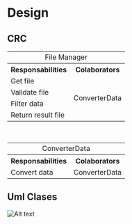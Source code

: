 # Design 

## CRC

<table>
<tr>
    <td align="center" colspan="2">
        File Manager
    </td>
</tr>
<tr>
    <th>Responsabilities</th>
    <th>Colaborators</th>
</tr>
<tr>
    <td>
    Get file
    </td>
    <td rowspan="4">
    ConverterData
    </td>
</tr>
<tr>
    <td>
    Validate file
    </td>
</tr>
<tr>
    <td>
    Filter data
    </td>
</tr>
<tr>
    <td>
      Return result file  
    </td>
</tr>
</table>
<br/>
<table >
<tr>
    <td align="center" colspan="2">
        ConverterData
    </td>
</tr>
<tr>
    <th>Responsabilities</th>
    <th>Colaborators</th>
</tr>
<tr>
    <td>
    Convert data
    </td>
    <td rowspan="4">
    ConverterData
    </td>
</tr>

</table>

## Uml Clases
![Alt text](https://www.draw.io/?lightbox=1&highlight=0000ff&edit=_blank&layers=1&nav=1&title=Untitled%20Diagram.drawio#R7VnbbuIwEP2aSO1DK5IApY8F2q66IFVLt3t5cxOTuHUyyBlu%2FfodE4ckTaBsBe0LEkLx8djE55xxPMFye9HiVrFJOASfS8tp%2BAvL7VuO02k26FsDyxRoduwUCJTwU6gAjMQrN6AZF0yFz5NSIAJIFJMy6EEccw9LGFMK5uWwMcjyr05YwCvAyGOyiv4SPoZmWa1Gjn%2FjIgizX7YbpidiWbABkpD5MC9A7rXl9hQAplfRosel5i7jJR13s6F3fWOKx7jLgGF%2FcBc892bP8ufd38fLxffH1tOZmWXG5NQs%2BEZIPmQxrUuZ%2B8ZlRkYyF5FkMbW6Y4hxZHpsajMpgpiuPbobGul2Z1yhIB6vTAfChFAvFNIfsCVM9T0nyLyXrNUNQYlXmpZJMyd1KzSWcNqliJEeSXCDUMUTirnPiLDfQEO2KAUOWIIG8EBKNknE03oZEVOBiLuACJEJqvKckUYr5IsCZHi%2F5RBxVEsKMb1OZgqTBLZr2vPcUmvHh0U7tZvGysbGwXruXGm6MGL%2Fh%2FBORfgzakqRYJ8he4AexHp9hFnuFX0PqMdy2lIL5cNUM%2Ba0A1zzU3AJkYIr9RS88B5IIDv0Y0htI6R8A2XOkXyMG32TTJgn4mCwiuk3c%2BSHIUtDQGPHcpVjofB9HmvNAWk9qcBazQmIGFdktrr0Ic57jfOW1aIb71Hbztv00eEKiQpaCxMr%2BTm5Z84TrDXG1hR73y3GHWT1ncyRxe3dG27FGxWNpVhpl2qcbYz2hwSOSCrJc0UftOD9M7uiultV3a1RWLInLu8hEShAz6%2FS2DfKf5W4LWc3cTsH0rZZo21XP2c56p3%2FhMggfk8tbS53cXXM7%2F1boL3j5n%2Bw%2FO5s8ICX7vlHDxzeA52v3uPbtc9%2FagqfIT9uBZ9jA9ve8XFwMB9c1PqAtKNTvD4JHl3wCS5wO1%2FsAtutiMp9qoNNkzgJIYCYyescJaansc99w3MeM4DVCU4f4J454tJUcGyKoGs4jLL6jmhUy996%2FHnrYg380b3nDeLEAP2sfktby2LrnitBFOiKc3uxlsBUeXwLBZdpHJWcdBR6P2E0PVu1VVwyFLPya4S9C3dZSV9TuOncrWh6rN8%2FVr83O%2BX63W1Vj3B2u%2B4Uf7CEbdTu23py4aW1%2BnGT3pbGlzt7YHNVXiv54fbo6ru6isjHsvyD6taU5fUJfShxq%2B%2Fj0pqssJ2f4HLCT9PXcfrymOJ7NkFNYb6vFKdm%2FqZ%2F1Vf4u8S9%2Fgc%3D "UML Clases")
